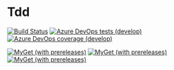 # Tdd

[![Build Status](https://dev.azure.com/FkThat/CI/_apis/build/status/Tdd?branchName=develop)](https://dev.azure.com/FkThat/CI/_build/latest?definitionId=44&branchName=develop)
[![Azure DevOps tests (develop)](https://img.shields.io/azure-devops/tests/FkThat/CI/44/develop)](https://dev.azure.com/FkThat/CI/_build/latest?definitionId=44&branchName=develop)
[![Azure DevOps coverage (develop)](https://img.shields.io/azure-devops/coverage/FkThat/CI/44/develop)](https://dev.azure.com/FkThat/CI/_build/latest?definitionId=44&branchName=develop)

[![MyGet (with prereleases)](https://img.shields.io/myget/fkthat/vpre/FkThat.Tdd?label=FkThat.Tdd)](https://www.myget.org/feed/fkthat/package/nuget/FkThat.Tdd)
[![MyGet (with prereleases)](https://img.shields.io/myget/fkthat/vpre/FkThat.Tdd.Abstractions?label=FkThat.Tdd.Abstractions)](https://www.myget.org/feed/fkthat/package/nuget/FkThat.Tdd.Abstractions)
[![MyGet (with prereleases)](https://img.shields.io/myget/fkthat/vpre/FkThat.Tdd.DependencyInjection?label=FkThat.Tdd.DependencyInjection)](https://www.myget.org/feed/fkthat/package/nuget/FkThat.Tdd.DependencyInjection)
